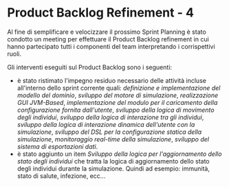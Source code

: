# Product Backlog Refinement - 4

Al fine di semplificare e velocizzare il prossimo Sprint Planning è stato condotto un meeting per effettuare il Product Backlog refinement in cui hanno partecipato tutti i componenti del team interpretando i corrispettivi ruoli.

Gli interventi eseguiti sul Product Backlog sono i seguenti:

- è stato ristimato l'impegno residuo necessario delle attività incluse all'interno dello sprint corrente quali: *definizione e implementazione del modello del dominio*, *sviluppo del motore di simulazione*, *realizzazione GUI JVM-Based*, *implementazione del modulo per il caricamento della configurazione fornita dall'utente*, *sviluppo della logica di movimento degli individui*, *sviluppo della logica di interazione tra gli individui*, *sviluppo della logica di interazione dinamica dell'utente con la simulazione*, *sviluppo del DSL per la configurazione statica della simulazione*, *monitoraggio real-time della simulazione*, *sviluppo del sistema di esportazioni dati*.
- è stato aggiunto un item *Sviluppo della logica per l'aggiornamento dello stato degli individui* che tratta la logica di aggiornamento dello stato degli individui durante la simulazione. Quindi ad esempio: immunità, stato di salute, infezione, ecc...